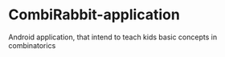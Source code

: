 # CombiRabbit-application
Android application, that intend to teach kids basic concepts in combinatorics 
